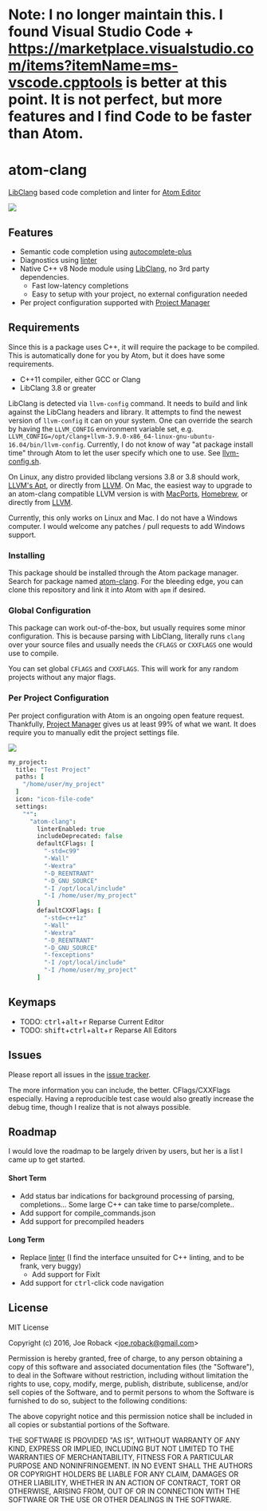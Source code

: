 # Note: I no longer maintain this. I found Visual Studio Code + https://marketplace.visualstudio.com/items?itemName=ms-vscode.cpptools is better at this point. It is not perfect, but more features and I find Code to be faster than Atom.

# atom-clang

[LibClang](http://clang.llvm.org/docs/Tooling.html) based code completion and linter for [Atom Editor](http://atom.io)

![](https://cloud.githubusercontent.com/assets/156174/17979392/8c78bf54-6ab7-11e6-97bf-f7de4eedc56b.gif)

## Features

* Semantic code completion using [autocomplete-plus](https://atom.io/packages/autocomplete-plus)
* Diagnostics using [linter](https://atom.io/packages/linter)
* Native C++ v8 Node module using [LibClang](http://clang.llvm.org/docs/Tooling.html), no 3rd party dependencies.
  * Fast low-latency completions
  * Easy to setup with your project, no external configuration needed
* Per project configuration supported with [Project Manager](https://atom.io/packages/project-manager)

## Requirements

Since this is a package uses C++, it will require the package to be compiled. This is automatically done for you by Atom, but it does have some requirements.

* C++11 compiler, either GCC or Clang
* LibClang 3.8 or greater

LibClang is detected via `llvm-config` command. It needs to build and link against the LibClang headers and library. It attempts to find the newest version of `llvm-config` it can on your system. One can override the search by having the `LLVM_CONFIG` environment variable set, e.g. `LLVM_CONFIG=/opt/clang+llvm-3.9.0-x86_64-linux-gnu-ubuntu-16.04/bin/llvm-config`. Currently, I do not know of way "at package install time" through Atom to let the user specify which one to use. See [llvm-config.sh](https://github.com/joeroback/atom-clang/blob/master/llvm-config.sh).

On Linux, any distro provided libclang versions 3.8 or 3.8 should work, [LLVM's Apt](http://apt.llvm.org/), or directly from [LLVM](http://llvm.org). On Mac, the easiest way to upgrade to an atom-clang compatible LLVM version is with [MacPorts](http://macports.org/), [Homebrew](http://brew.sh/), or directly from [LLVM](http://llvm.org/).

Currently, this only works on Linux and Mac. I do not have a Windows computer. I would welcome any patches / pull requests to add Windows support.

### Installing

This package should be installed through the Atom package manager. Search for package named [atom-clang](https://atom.io/packages/atom-clang). For the bleeding edge, you can clone this repository and link it into Atom with `apm` if desired.

### Global Configuration

This package can work out-of-the-box, but usually requires some minor configuration. This is because parsing with LibClang, literally runs `clang` over your source files and usually needs the `CFLAGS` or `CXXFLAGS` one would use to compile.

You can set global `CFLAGS` and `CXXFLAGS`. This will work for any random projects without any major flags.

### Per Project Configuration

Per project configuration with Atom is an ongoing open feature request. Thankfully, [Project Manager](https://atom.io/packages/project-manager) gives us at least 99% of what we want. It does require you to manually edit the project settings file.

![](https://cloud.githubusercontent.com/assets/156174/18150928/f3d07f4e-6fa7-11e6-957c-3068969061f2.png)

```CoffeeScript
my_project:
  title: "Test Project"
  paths: [
    "/home/user/my_project"
  ]
  icon: "icon-file-code"
  settings:
    "*":
      "atom-clang":
        linterEnabled: true
        includeDeprecated: false
        defaultCFlags: [
          "-std=c99"
          "-Wall"
          "-Wextra"
          "-D_REENTRANT"
          "-D_GNU_SOURCE"
          "-I /opt/local/include"
          "-I /home/user/my_project"
        ]
        defaultCXXFlags: [
          "-std=c++1z"
          "-Wall"
          "-Wextra"
          "-D_REENTRANT"
          "-D_GNU_SOURCE"
          "-fexceptions"
          "-I /opt/local/include"
          "-I /home/user/my_project"
        ]
```

## Keymaps

* TODO: <kbd>ctrl</kbd>+<kbd>alt</kbd>+<kbd>r</kbd> Reparse Current Editor
* TODO: <kbd>shift</kbd>+<kbd>ctrl</kbd>+<kbd>alt</kbd>+<kbd>r</kbd> Reparse All Editors

## Issues

Please report all issues in the [issue tracker](https://github.com/joeroback/atom-clang/issues).

The more information you can include, the better. CFlags/CXXFlags especially.
Having a reproducible test case would also greatly increase the debug time, though I realize that is not always possible.

## Roadmap

I would love the roadmap to be largely driven by users, but her is a list I came up to get started.

#### Short Term

* Add status bar indications for background processing of parsing, completions... Some large C++ can take time to parse/complete..
* Add support for compile_commands.json
* Add support for precompiled headers

#### Long Term

* Replace [linter](https://atom.io/packages/linter) (I find the interface unsuited for C++ linting, and to be frank, very buggy)
  * Add support for FixIt
* Add support for <kbd>ctrl</kbd>-click code navigation

## License

MIT License

Copyright (c) 2016, Joe Roback &lt;<joe.roback@gmail.com>&gt;

Permission is hereby granted, free of charge, to any person obtaining a copy
of this software and associated documentation files (the "Software"), to deal
in the Software without restriction, including without limitation the rights
to use, copy, modify, merge, publish, distribute, sublicense, and/or sell
copies of the Software, and to permit persons to whom the Software is
furnished to do so, subject to the following conditions:

The above copyright notice and this permission notice shall be included in all
copies or substantial portions of the Software.

THE SOFTWARE IS PROVIDED "AS IS", WITHOUT WARRANTY OF ANY KIND, EXPRESS OR
IMPLIED, INCLUDING BUT NOT LIMITED TO THE WARRANTIES OF MERCHANTABILITY,
FITNESS FOR A PARTICULAR PURPOSE AND NONINFRINGEMENT. IN NO EVENT SHALL THE
AUTHORS OR COPYRIGHT HOLDERS BE LIABLE FOR ANY CLAIM, DAMAGES OR OTHER
LIABILITY, WHETHER IN AN ACTION OF CONTRACT, TORT OR OTHERWISE, ARISING FROM,
OUT OF OR IN CONNECTION WITH THE SOFTWARE OR THE USE OR OTHER DEALINGS IN THE
SOFTWARE.
